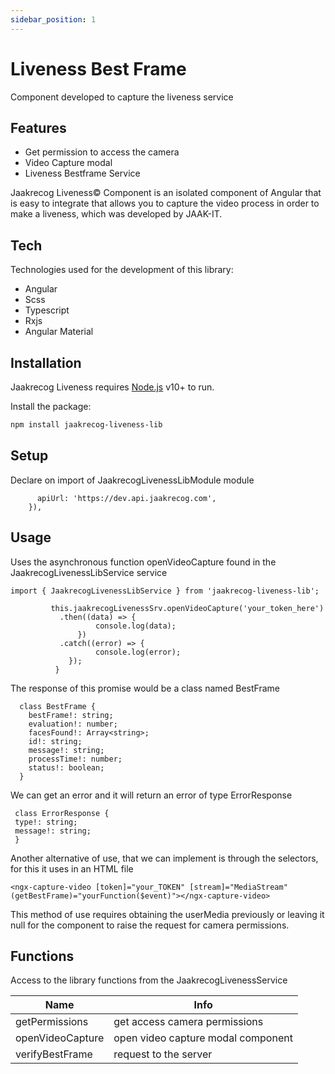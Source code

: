 ```yaml
---
sidebar_position: 1
---
```


# Liveness Best Frame

Component developed to capture the liveness service

## Features

- Get permission to access the camera
- Video Capture modal
- Liveness Bestframe Service

Jaakrecog Liveness© Component is an isolated component of Angular that is easy to integrate that allows you to capture the video process in order to make a liveness, which was developed by JAAK-IT.

## Tech

Technologies used for the development of this library:

- Angular
- Scss
- Typescript
- Rxjs
- Angular Material

## Installation

Jaakrecog Liveness requires [Node.js](https://nodejs.org/) v10+ to run.

Install the package:

```sh
npm install jaakrecog-liveness-lib
```

## Setup

Declare on import of JaakrecogLivenessLibModule module

```JaakrecogLivenessLibModule.forRoot({
      apiUrl: 'https://dev.api.jaakrecog.com',
    }),
```

## Usage

Uses the asynchronous function openVideoCapture found in the JaakrecogLivenessLibService service

```import { JaakrecogLivenessLibService } from 'jaakrecog-liveness-lib';```

```initCaptureVideo(): void {
         this.jaakrecogLivenessSrv.openVideoCapture('your_token_here')
           .then((data) => {
                   console.log(data);
               })
           .catch((error) => {
                   console.log(error);
             });
          }
```

The response of this promise would be a class named BestFrame

```
  class BestFrame {
    bestFrame!: string;
    evaluation!: number;
    facesFound!: Array<string>;
    id!: string;
    message!: string;
    processTime!: number;
    status!: boolean;
  }
```

We can get an error and it will return an error of type ErrorResponse

```
 class ErrorResponse {
 type!: string;
 message!: string;
 }
```

Another alternative of use, that we can implement is through the selectors, for this it uses in an HTML file

```
<ngx-capture-video [token]="your_TOKEN" [stream]="MediaStream" (getBestFrame)="yourFunction($event)"></ngx-capture-video>
```

This method of use requires obtaining the userMedia previously or leaving it null for the component to raise the request for camera permissions.

## Functions

Access to the library functions from the JaakrecogLivenessService

| Name             | Info                             |
| ---------------- | ---------------------------------- |
| getPermissions   | get access camera permissions      |
| openVideoCapture | open video capture modal component |
| verifyBestFrame  | request to the server              |
